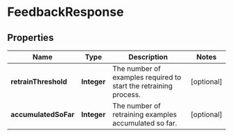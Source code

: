 
# FeedbackResponse

## Properties
Name | Type | Description | Notes
------------ | ------------- | ------------- | -------------
**retrainThreshold** | **Integer** | The number of examples required to start the retraining process. |  [optional]
**accumulatedSoFar** | **Integer** | The number of retraining examples accumulated so far. |  [optional]



